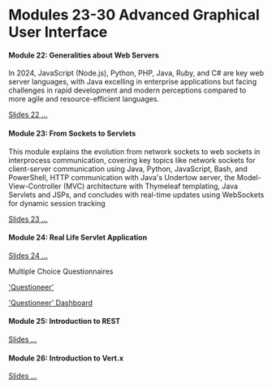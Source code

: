 # Modules 23-30 Advanced Graphical User Interface

#### Module 22: Generalities about Web Servers

In 2024, JavaScript (Node.js), Python, PHP, Java, Ruby, and C# are key web server languages, with Java excelling in enterprise applications but facing challenges in rapid development and modern perceptions compared to more agile and resource-efficient languages.

[Slides 22 ...](/slides/?22.md)

#### Module 23: From Sockets to Servlets

This module explains the evolution from network sockets to web sockets in interprocess communication, covering key topics like network sockets for client-server communication using Java, Python, JavaScript, Bash, and PowerShell, HTTP communication with Java's Undertow server, the Model-View-Controller (MVC) architecture with Thymeleaf templating, Java Servlets and JSPs, and concludes with real-time updates using WebSockets for dynamic session tracking

[Slides 23 ...](/slides/?23.md)

#### Module 24: Real Life Servlet Application

[Slides 24 ...](/slides/?24.md)

Multiple Choice Questionnaires

['Questioneer'](https://questioneer.cthiebaud.com)

['Questioneer' Dashboard](https://questioneer.cthiebaud.com/admin)

#### Module 25:  Introduction to REST

[Slides ...](/slides/?25.md)

#### Module 26:  Introduction to Vert.x

[Slides ...](/slides/?26.md)

